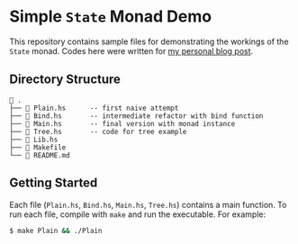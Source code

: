 # Simple `State` Monad Demo

This repository contains sample files for demonstrating the workings of the `State` monad. Codes here were written for [my personal blog post](https://pacokwon.github.io/posts/20210911-simple-state-monad).


## Directory Structure
```
 .
├──  Plain.hs      -- first naive attempt
├──  Bind.hs       -- intermediate refactor with bind function
├──  Main.hs       -- final version with monad instance
├──  Tree.hs       -- code for tree example
├──  Lib.hs
├──  Makefile
└──  README.md
```

## Getting Started
Each file (`Plain.hs`, `Bind.hs`, `Main.hs`, `Tree.hs`) contains a main function. To run each file, compile with `make` and run the executable. For example:
```bash
$ make Plain && ./Plain
```
